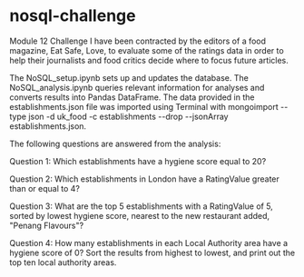 # nosql-challenge
Module 12 Challenge
I have been contracted by the editors of a food magazine, Eat Safe, Love, to evaluate some of the ratings data in order to help their journalists and food critics decide where to focus future articles.

The NoSQL_setup.ipynb sets up and updates the database. The NoSQL_analysis.ipynb queries relevant information for analyses and converts results into Pandas DataFrame. The data provided in the establishments.json file was imported using Terminal with mongoimport --type json -d uk_food -c establishments --drop --jsonArray establishments.json.

The following questions are answered from the analysis:

Question 1: Which establishments have a hygiene score equal to 20?

Question 2: Which establishments in London have a RatingValue greater than or equal to 4? 

Question 3: What are the top 5 establishments with a RatingValue of 5, sorted by lowest hygiene score, nearest to the new restaurant added, "Penang Flavours"? 

Question 4: How many establishments in each Local Authority area have a hygiene score of 0? Sort the results from highest to lowest, and print out the top ten local authority areas. 